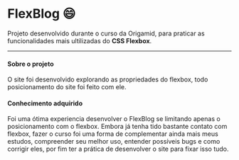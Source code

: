 # FlexBlog :smile:
Projeto desenvolvido durante o curso da Origamid, para praticar as funcionalidades mais ultilizadas do **CSS Flexbox**.

------------
#### Sobre o projeto
O site foi desenvolvido explorando as propriedades do flexbox, todo posicionamento do site foi feito com ele. 

#### Conhecimento adquirido
Foi uma ótima experiencia desenvolver o FlexBlog se limitando apenas o posicionamento com o flexbox. Embora já tenha tido bastante contato com flexbox, fazer o curso foi uma forma de complementar ainda mais meus estudos, compreender seu melhor uso, entender possíveis bugs e como corrigir eles, por fim ter a prática de desenvolver o site para fixar isso tudo.

